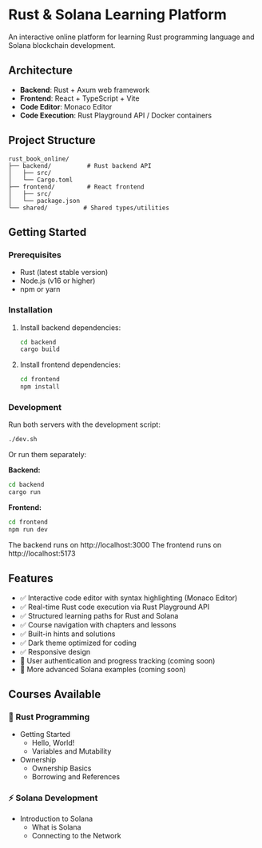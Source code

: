 # Rust & Solana Learning Platform

An interactive online platform for learning Rust programming language and Solana blockchain development.

## Architecture

- **Backend**: Rust + Axum web framework
- **Frontend**: React + TypeScript + Vite
- **Code Editor**: Monaco Editor
- **Code Execution**: Rust Playground API / Docker containers

## Project Structure

```
rust_book_online/
├── backend/          # Rust backend API
│   ├── src/
│   └── Cargo.toml
├── frontend/         # React frontend
│   ├── src/
│   └── package.json
└── shared/          # Shared types/utilities
```

## Getting Started

### Prerequisites
- Rust (latest stable version)
- Node.js (v16 or higher)
- npm or yarn

### Installation
1. Install backend dependencies:
   ```bash
   cd backend
   cargo build
   ```

2. Install frontend dependencies:
   ```bash
   cd frontend
   npm install
   ```

### Development

Run both servers with the development script:
```bash
./dev.sh
```

Or run them separately:

**Backend:**
```bash
cd backend
cargo run
```

**Frontend:**
```bash
cd frontend
npm run dev
```

The backend runs on http://localhost:3000
The frontend runs on http://localhost:5173

## Features

- ✅ Interactive code editor with syntax highlighting (Monaco Editor)
- ✅ Real-time Rust code execution via Rust Playground API
- ✅ Structured learning paths for Rust and Solana
- ✅ Course navigation with chapters and lessons
- ✅ Built-in hints and solutions
- ✅ Dark theme optimized for coding
- ✅ Responsive design
- 🚧 User authentication and progress tracking (coming soon)
- 🚧 More advanced Solana examples (coming soon)

## Courses Available

### 🦀 Rust Programming
- Getting Started
  - Hello, World!
  - Variables and Mutability
- Ownership
  - Ownership Basics
  - Borrowing and References

### ⚡ Solana Development
- Introduction to Solana
  - What is Solana
  - Connecting to the Network